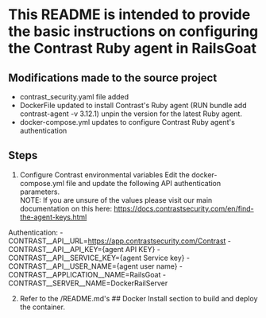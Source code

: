 
# This README is intended to provide the basic instructions on configuring the Contrast Ruby agent in RailsGoat

## Modifications made to the source project
- contrast_security.yaml file added
- DockerFile updated to install Contrast's Ruby agent (RUN bundle add contrast-agent -v 3.12.1)
  unpin the version for the latest Ruby agent.
- docker-compose.yml updates to configure Contrast Ruby agent's authentication

## Steps

1) Configure Contrast environmental variables
Edit the docker-compose.yml file and update the following API authentication parameters.  
NOTE: If you are unsure of the values please visit our main documentation on this here: https://docs.contrastsecurity.com/en/find-the-agent-keys.html

Authentication:
      - CONTRAST__API__URL=https://app.contrastsecurity.com/Contrast
      - CONTRAST__API__API_KEY={agent API KEY}
      - CONTRAST__API__SERVICE_KEY={agent Service key}
      - CONTRAST__API__USER_NAME={agent user name}
      - CONTRAST__APPLICATION__NAME=RailsGoat
      - CONTRAST__SERVER__NAME=DockerRailServer

2) Refer to the /README.md's ## Docker Install section to build and deploy the container.